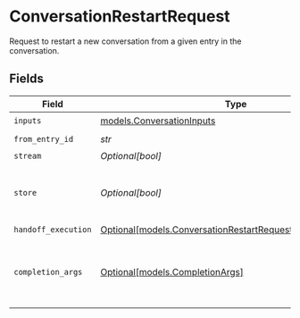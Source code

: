 # ConversationRestartRequest

Request to restart a new conversation from a given entry in the conversation.


## Fields

| Field                                                                                                                  | Type                                                                                                                   | Required                                                                                                               | Description                                                                                                            |
| ---------------------------------------------------------------------------------------------------------------------- | ---------------------------------------------------------------------------------------------------------------------- | ---------------------------------------------------------------------------------------------------------------------- | ---------------------------------------------------------------------------------------------------------------------- |
| `inputs`                                                                                                               | [models.ConversationInputs](../models/conversationinputs.md)                                                           | :heavy_check_mark:                                                                                                     | N/A                                                                                                                    |
| `from_entry_id`                                                                                                        | *str*                                                                                                                  | :heavy_check_mark:                                                                                                     | N/A                                                                                                                    |
| `stream`                                                                                                               | *Optional[bool]*                                                                                                       | :heavy_minus_sign:                                                                                                     | N/A                                                                                                                    |
| `store`                                                                                                                | *Optional[bool]*                                                                                                       | :heavy_minus_sign:                                                                                                     | Whether to store the results into our servers or not.                                                                  |
| `handoff_execution`                                                                                                    | [Optional[models.ConversationRestartRequestHandoffExecution]](../models/conversationrestartrequesthandoffexecution.md) | :heavy_minus_sign:                                                                                                     | N/A                                                                                                                    |
| `completion_args`                                                                                                      | [Optional[models.CompletionArgs]](../models/completionargs.md)                                                         | :heavy_minus_sign:                                                                                                     | White-listed arguments from the completion API                                                                         |